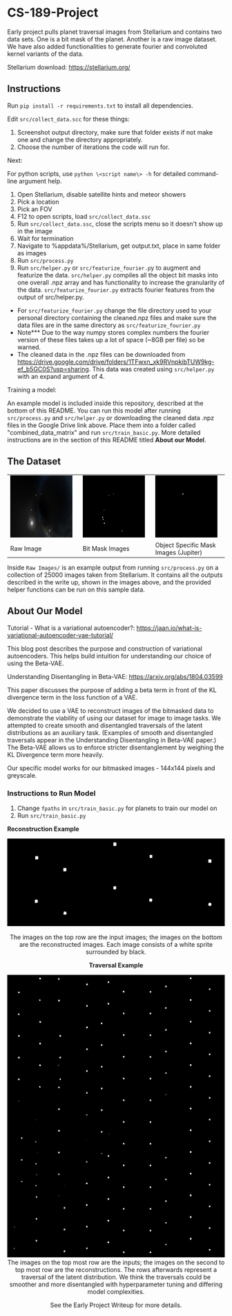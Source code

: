 # CS-189-Project

Early project pulls planet traversal images from Stellarium and contains two data sets. One is a bit mask of the planet. Another is a raw image dataset. We have also added functionalities to generate fourier and convoluted kernel variants of the data.

Stellarium download: https://stellarium.org/

## Instructions

Run `pip install -r requirements.txt` to install all dependencies.

Edit `src/collect_data.scc` for these things:

1. Screenshot output directory, make sure that folder exists if not make one and change the directory appropriately.
2. Choose the number of iterations the code will run for.

Next:

For python scripts, use `python \<script name\> -h` for detailed command-line argument help.

1. Open Stellarium, disable satellite hints and meteor showers
2. Pick a location
3. Pick an FOV
4. F12 to open scripts, load `src/collect_data.ssc`
5. Run `src/collect_data.ssc`, close the scripts menu so it doesn't show up in the image
6. Wait for termination
7. Navigate to %appdata%/Stellarium, get output.txt, place in same folder as images
8. Run `src/process.py`
9. Run `src/helper.py` or `src/featurize_fourier.p`y to augment and featurize the data. `src/helper.py` compiles all the object bit masks into one overall .npz array and has functionality to increase the granularity of the data. `src/featurize_fourier.py` extracts fourier features from the output of src/helper.py.

- For `src/featurize_fourier.py` change the file directory used to your personal directory containing the cleaned.npz files and make sure the data files are in the same directory as `src/featurize_fourier.py`
- Note\*\*\* Due to the way numpy stores complex numbers the fourier version of these files takes up a lot of space (~8GB per file) so be warned.
- The cleaned data in the .npz files can be downloaded from https://drive.google.com/drive/folders/1TFwxn_xk9RVnpkibTUW9kg-ef_b5GC0S?usp=sharing. This data was created using `src/helper.py` with an expand argument of 4.

Training a model:

An example model is included inside this repository, described at the bottom of this README. You can run this model after running `src/process.py` and `src/helper.py` or downloading the cleaned data .npz files in the Google Drive link above. Place them into a folder called "combined_data_matrix" and run `src/train_basic.py`. More detailed instructions are in the section of this README titled **About our Model**.

## The Dataset

<table style="width: 100%;">
  <tr>
    <td width="33%"><img src="https://github.com/jacobyeung/CS-189-Project/blob/main/Raw%20Images/image/0.png"></td>
    <td width="33%"><img src="https://github.com/jacobyeung/CS-189-Project/blob/main/Raw%20Images/object_bit_mask/0.png"></td>
    <td width="33%"><img src="https://github.com/jacobyeung/CS-189-Project/blob/main/Raw%20Images/object_indexed_mask/10000_images/Jupiter.png"></td>
  </tr>
  <tr>
    <td>Raw Image</td>
     <td>Bit Mask Images</td>
     <td>Object Specific Mask Images (Jupiter)</td>
  </tr>
 </table>

Inside `Raw Images/` is an example output from running `src/process.py` on a collection of 25000 images taken from Stellarium. It contains all the outputs described in the write up, shown in the images above, and the provided helper functions can be run on this sample data.

## About Our Model

Tutorial - What is a variational autoencoder?: https://jaan.io/what-is-variational-autoencoder-vae-tutorial/

This blog post describes the purpose and construction of variational autoencoders. This helps build intuition for understanding our choice of using the Beta-VAE.

Understanding Disentangling in Beta-VAE: https://arxiv.org/abs/1804.03599

This paper discusses the purpose of adding a beta term in front of the KL divergence term in the loss function of a VAE.

We decided to use a VAE to reconstruct images of the bitmasked data to demonstrate the viability of using our dataset for image to image tasks. We attempted to create smooth and disentangled traversals of the latent distributions as an auxiliary task. (Examples of smooth and disentangled traversals appear in the Understanding Disentangling in Beta-VAE paper.) The Beta-VAE allows us to enforce stricter disentanglement by weighing the KL Divergence term more heavily.

Our specific model works for our bitmasked images - 144x144 pixels and greyscale.

### Instructions to Run Model

1. Change `fpaths` in `src/train_basic.py` for planets to train our model on
2. Run `src/train_basic.py`

**Reconstruction Example**

<div style="text-align: center;">
    <img src="https://github.com/jacobyeung/CS-189-Project/blob/main/Reconstruction Examples/Sun/25.png">  
</p>
The images on the top row are the input images; the images on the bottom are the reconstructed images. Each image consists of a white sprite surrounded by black.

**Traversal Example**

<div style="text-align: center;">
    <img src="https://github.com/jacobyeung/CS-189-Project/blob/main/Reconstruction Examples/Sun traversal.png">  
</div>
The images on the top most row are the inputs; the images on the second to top most row are the reconstructions. The rows afterwards represent a traversal of the latent distribution. We think the traversals could be smoother and more disentangled with hyperparameter tuning and differing model complexities.

See the Early Project Writeup for more details.
